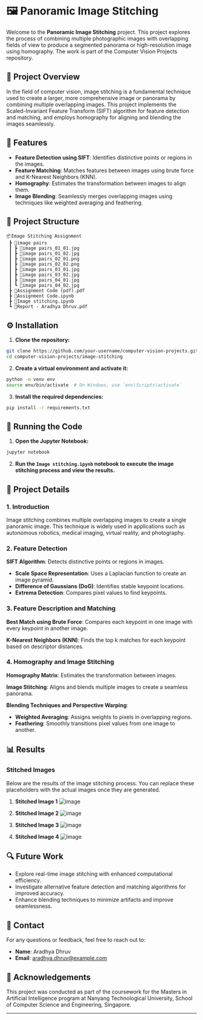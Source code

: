 # 🖼️ Panoramic Image Stitching

Welcome to the **Panoramic Image Stitching** project. This project explores the process of combining multiple photographic images with overlapping fields of view to produce a segmented panorama or high-resolution image using homography. The work is part of the Computer Vision Projects repository.

## 📝 Project Overview

In the field of computer vision, image stitching is a fundamental technique used to create a larger, more comprehensive image or panorama by combining multiple overlapping images. This project implements the Scaled-Invariant Feature Transform (SIFT) algorithm for feature detection and matching, and employs homography for aligning and blending the images seamlessly.

## 🌟 Features

- **Feature Detection using SIFT**: Identifies distinctive points or regions in the images.
- **Feature Matching**: Matches features between images using brute force and K-Nearest Neighbors (KNN).
- **Homography**: Estimates the transformation between images to align them.
- **Image Blending**: Seamlessly merges overlapping images using techniques like weighted averaging and feathering.

## 📂 Project Structure

```
📦Image Stitching Assignment
 ┣ 📂image pairs
 ┃ ┣ 📜image pairs_01_01.jpg
 ┃ ┣ 📜image pairs_01_02.jpg
 ┃ ┣ 📜image pairs_02_01.png
 ┃ ┣ 📜image pairs_02_02.png
 ┃ ┣ 📜image pairs_03_01.jpg
 ┃ ┣ 📜image pairs_03_02.jpg
 ┃ ┣ 📜image pairs_04_01.jpg
 ┃ ┗ 📜image pairs_04_02.jpg
 ┣ 📜Assignment Code (pdf).pdf
 ┣ 📜Assignment Code.ipynb
 ┣ 📜Image stitching.ipynb
 ┗ 📜Report - Aradhya Dhruv.pdf
```

## ⚙️ Installation

1. **Clone the repository:**

```bash
git clone https://github.com/your-username/computer-vision-projects.git
cd computer-vision-projects/image-stitching
```

2. **Create a virtual environment and activate it:**

```bash
python -m venv env
source env/bin/activate  # On Windows, use `env\Scripts\activate`
```

3. **Install the required dependencies:**

```bash
pip install -r requirements.txt
```

## 🚀 Running the Code

1. **Open the Jupyter Notebook:**

```bash
jupyter notebook
```

2. **Run the `Image stitching.ipynb` notebook to execute the image stitching process and view the results.**

## 📝 Project Details

### 1. Introduction

Image stitching combines multiple overlapping images to create a single panoramic image. This technique is widely used in applications such as autonomous robotics, medical imaging, virtual reality, and photography.

### 2. Feature Detection

**SIFT Algorithm**: Detects distinctive points or regions in images.

- **Scale Space Representation**: Uses a Laplacian function to create an image pyramid.
- **Difference of Gaussians (DoG)**: Identifies stable keypoint locations.
- **Extrema Detection**: Compares pixel values to find keypoints.

### 3. Feature Description and Matching

**Best Match using Brute Force**: Compares each keypoint in one image with every keypoint in another image.

**K-Nearest Neighbors (KNN)**: Finds the top k matches for each keypoint based on descriptor distances.

### 4. Homography and Image Stitching

**Homography Matrix**: Estimates the transformation between images.

**Image Stitching**: Aligns and blends multiple images to create a seamless panorama.

**Blending Techniques and Perspective Warping**:

- **Weighted Averaging**: Assigns weights to pixels in overlapping regions.
- **Feathering**: Smoothly transitions pixel values from one image to another.

## 📊 Results

### Stitched Images

Below are the results of the image stitching process. You can replace these placeholders with the actual images once they are generated.

1. **Stitched Image 1**
   ![image](https://github.com/user-attachments/assets/52453f09-e7d9-4754-a423-8d7272a4dad3)

2. **Stitched Image 2**
   ![image](https://github.com/user-attachments/assets/5790cb06-4ee3-4233-937f-85cfaae56721)

3. **Stitched Image 3**
   ![image](https://github.com/user-attachments/assets/38189b22-73a8-45dd-a581-43dec14eabae)

4. **Stitched Image 4**
   ![image](https://github.com/user-attachments/assets/f6d733db-d923-46e0-a1f2-522c14f345e2)


## 🔍 Future Work

- Explore real-time image stitching with enhanced computational efficiency.
- Investigate alternative feature detection and matching algorithms for improved accuracy.
- Enhance blending techniques to minimize artifacts and improve seamlessness.

## 📧 Contact

For any questions or feedback, feel free to reach out to:

- **Name**: Aradhya Dhruv
- **Email**: aradhya.dhruv@example.com

## 📝 Acknowledgements

This project was conducted as part of the coursework for the Masters in Artificial Intelligence program at Nanyang Technological University, School of Computer Science and Engineering, Singapore.

---
